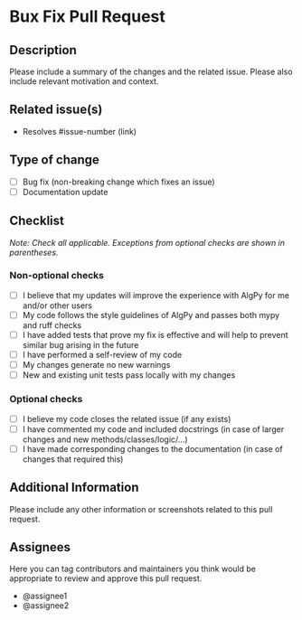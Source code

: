 # Bux Fix Pull Request

## Description

Please include a summary of the changes and the related issue. Please also include relevant motivation and context.

## Related issue(s)
- Resolves #issue-number (link)

## Type of change

- [ ] Bug fix (non-breaking change which fixes an issue)
- [ ] Documentation update

## Checklist
*Note: Check all applicable. Exceptions from optional checks are shown in parentheses.*

### Non-optional checks

- [ ] I believe that my updates will improve the experience with AlgPy for me and/or other users
- [ ] My code follows the style guidelines of AlgPy and passes both mypy and ruff checks
- [ ] I have added tests that prove my fix is effective and will help to prevent similar bug arising in the future
- [ ] I have performed a self-review of my code
- [ ] My changes generate no new warnings
- [ ] New and existing unit tests pass locally with my changes

### Optional checks

- [ ] I believe my code closes the related issue (if any exists)
- [ ] I have commented my code and included docstrings (in case of larger changes and new methods/classes/logic/...)
- [ ] I have made corresponding changes to the documentation (in case of changes that required this)

## Additional Information

Please include any other information or screenshots related to this pull request.

## Assignees
Here you can tag contributors and maintainers you think would be appropriate to review and approve this pull request.
- @assignee1
- @assignee2
